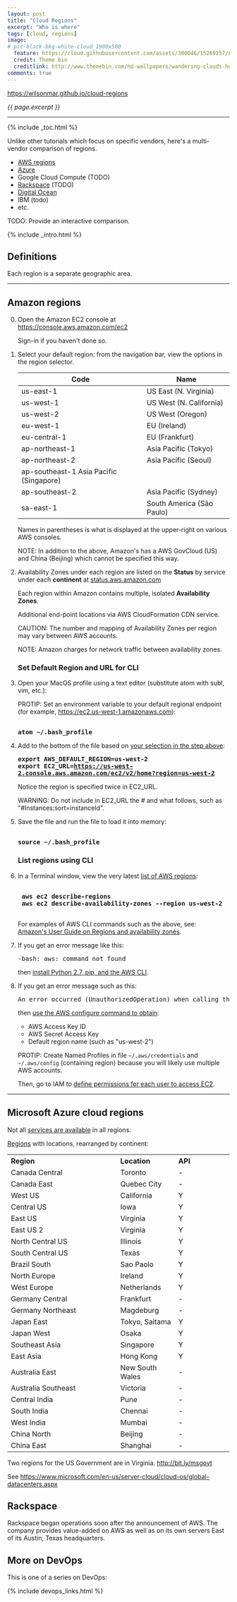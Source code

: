 ```yaml
---
layout: post
title: "Cloud Regions"
excerpt: "Who is where"
tags: [cloud, regions]
image:
# pic-black-bkg-white-cloud_1900x500
  feature: https://cloud.githubusercontent.com/assets/300046/15269257/8104a824-19b6-11e6-9c42-014bf608009a.jpg
  credit: Theme bin
  creditlink: http://www.themebin.com/hd-wallpapers/wandering-clouds-hd-wallpaper/
comments: true
---
```

<a href="https://wilsonmar.github.io/cloud-regions/">https://wilsonmar.github.io/cloud-regions</a>

<i>{{ page.excerpt }}</i>
<hr />
{% include _toc.html %}

Unlike other tutorials which focus on specific vendors,
here's a multi-vendor comparison of regions.

   * <a href="#AWSRegions">AWS regions</a>
   * <a href="#AzureRegions">Azure</a>
   * Google Cloud Compute (TODO)
   * <a href="#Rackspace">Rackspace</a> (TODO)
   * [Digital Ocean](/digital-ocean/)
   * IBM (todo)
   * etc.

TODO: Provide an interactive comparison.

{% include _intro.html %}

## Definitions #

Each region is a separate geographic area.

<hr />

<a name="AWSRegions"></a>

## Amazon regions #

0. Open the Amazon EC2 console at <br />
   <a target="_blank" href="https://console.aws.amazon.com/ec2/">
   https://console.aws.amazon.com/ec2</a>

   Sign-in if you haven't done so.

   <a name="EC2_URL"></a>

0. Select your default region: from the navigation bar, view the options in the region selector.

   | Code | Name |
   | ---- | ---- |
   | us-east-1 | US East (N. Virginia) |
   | us-west-1 | US West (N. California) |
   | us-west-2 | US West (Oregon) |
   | eu-west-1 | EU (Ireland) |
   | eu-central-1 | EU (Frankfurt) |
   | ap-northeast-1 | Asia Pacific (Tokyo) |
   | ap-northeast-2 | Asia Pacific (Seoul) |
   | ap-southeast-1 Asia Pacific (Singapore) |
   | ap-southeast-2 | Asia Pacific (Sydney) |
   | sa-east-1 | South America (São Paulo) |

   Names in parentheses is what is displayed at the upper-right on various AWS consoles.

   NOTE: In addition to the above, Amazon's has a AWS GovCloud (US) and China (Beijing)
   which cannot be specified this way.

0. Availability Zones under each region are listed on the <strong>Status</strong> by
   service under each <strong>continent</strong> at
   <a target="_blank" href="http://status.aws.amazon.com/">
   status.aws.amazon.com</a>

   Each region within Amazon contains multiple, isolated <strong>Availability Zones</strong>.

   Additional end-point locations via AWS CloudFormation CDN service.

   CAUTION: The number and mapping of Availability Zones per region may vary between AWS accounts.

   NOTE: Amazon charges for network traffic between availability zones.


   ### Set Default Region and URL for CLI #

0. Open your MacOS profile using a text editor (substitute atom with subl, vim, etc.):

   PROTIP: Set an environment variable to your default regional endpoint (for example, https://ec2.us-west-1.amazonaws.com):

   <pre><strong>
   atom ~/.bash_profile
   </strong></pre>

0. Add to the bottom of the file based on <a href="#EC2_URL">your selection in the step above</a>:

   <tt><strong>
   export AWS_DEFAULT_REGION=us-west-2<br />
   export EC2_URL=https://us-west-2.console.aws.amazon.com/ec2/v2/home?region=us-west-2
   </strong></tt>

   Notice the region is specified twice in EC2_URL.

   WARNING: Do not include in EC2_URL the # and what follows, such as "#Instances:sort=instanceId".

0. Save the file and run the file to load it into memory:

   <pre><strong>
   source ~/.bash_profile
   </strong></pre>

   ### List regions using CLI #

0. In a Terminal window, view the very latest
   <a target="_blank" href="http://docs.aws.amazon.com/AWSEC2/latest/CommandLineReference/ApiReference-cmd-DescribeRegions.html">
   list of AWS regions</a>:

    <pre><strong>
    aws ec2 describe-regions
    aws ec2 describe-availability-zones --region us-west-2
    </strong></pre>

    For examples of AWS CLI commands such as the above, see:<br />
    <a target="_blank" href="http://docs.aws.amazon.com/AWSEC2/latest/UserGuide/using-regions-availability-zones.html">
    Amazon's User Guide on Regions and availability zones</a>.

0. If you get an error message like this:

   <pre>
   -bash: aws: command not found
   </pre>

   then <a target="_blank" href="http://docs.aws.amazon.com/cli/latest/userguide/installing.html">
   install Python 2.7, pip, and the AWS CLI</a>.

0. If you get an error message such as this:

   <pre>
   An error occurred (UnauthorizedOperation) when calling the DescribeRegions operation: You are not authorized to perform this operation.
   </pre>

   then <a target="_blank" href="http://docs.aws.amazon.com/cli/latest/userguide/cli-chap-getting-set-up.html">
   use the AWS configure command to obtain</a>:

   * AWS Access Key ID
   * AWS Secret Access Key
   * Default region name (such as "us-west-2")

   PROTIP: Create Named Profiles in file `~/.aws/credentials` and `~/.aws/config` (containing region)
   because you will likely use multiple AWS accounts.

   Then, go to IAM to <a target="_blank" href="http://docs.aws.amazon.com/AWSEC2/latest/APIReference/ec2-api-permissions.html">
   define permissions for each user to access EC2</a>.

<hr />

<a name="AzureRegions"></a>

## Microsoft Azure cloud regions #

Not all <a target="_blank" href="https://azure.microsoft.com/en-us/regions/#services">
services are available</a> in all regions.

<a target="_blank" href="https://azure.microsoft.com/en-us/regions/">
Regions</a> with locations, rearranged by continent:

<table>
<tr>
   <th align="left" width="40%"> Region </th>
   <th align="left" width="20%"> Location </th>
   <th align="left" width="20%"> API </th>
   </tr>

<tr><td> Canada Central </td><td> Toronto
	</td><td> - </td></tr>
<tr><td> Canada East </td><td> Quebec City
	</td><td> - </td></tr>

<tr><td> West US </td><td> California
	</td><td> Y </td></tr>
<tr><td> Central US </td><td> Iowa
	</td><td> Y </td></tr>
<tr><td> East US </td><td> Virginia
	</td><td> Y </td></tr>
<tr><td> East US 2 </td><td> Virginia
	</td><td> Y </td></tr>
<tr><td> North Central US </td><td> Illinois
	</td><td> Y </td></tr>
<tr><td> South Central US </td><td> Texas
	</td><td> Y </td></tr>
<tr><td> Brazil South </td><td> Sao Paolo
	</td><td> Y </td></tr>

<tr><td> North Europe </td><td> Ireland
	</td><td> Y </td></tr>
<tr><td> West Europe </td><td> Netherlands
	</td><td> Y </td></tr>
<tr><td> Germany Central </td><td> Frankfurt
	</td><td> - </td></tr>
<tr><td> Germany Northeast </td><td> Magdeburg
	</td><td> - </td></tr>

<tr><td> Japan East </td><td> Tokyo, Saitama
	</td><td> Y </td></tr>
<tr><td> Japan West </td><td> Osaka
	</td><td> Y </td></tr>
<tr><td> Southeast Asia </td><td> Singapore
	</td><td> Y </td></tr>
<tr><td> East Asia </td><td> Hong Kong
	</td><td> Y </td></tr>

<tr><td> Australia East </td><td> New South Wales
	</td><td> - </td></tr>
<tr><td> Australia Southeast </td><td> Victoria
	</td><td> - </td></tr>

<tr><td> Central India </td><td> Pune
	</td><td> - </td></tr>
<tr><td> South India </td><td> Chennai
	</td><td> - </td></tr>
<tr><td> West India </td><td> Mumbai
	</td><td> - </td></tr>

<tr><td> China North </td><td> Beijing
	</td><td> - </td></tr>
<tr><td> China East </td><td> Shanghai
	</td><td> - </td></tr>
</table>

Two regions for the US Government are in Virginia.
http://bit.ly/msgovt

See https://www.microsoft.com/en-us/server-cloud/cloud-os/global-datacenters.aspx


<a name="Rackspace"></a>

## Rackspace #

Rackspace began operations soon after the announcement of AWS.
The company provides value-added on AWS as well as
on its own servers East of its Austin, Texas headquarters.



## More on DevOps #

This is one of a series on DevOps:

{% include devops_links.html %}
